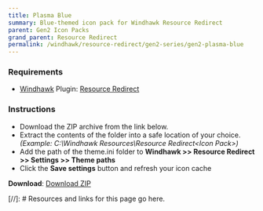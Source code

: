 ```yaml
---
title: Plasma Blue
summary: Blue-themed icon pack for Windhawk Resource Redirect
parent: Gen2 Icon Packs
grand_parent: Resource Redirect
permalink: /windhawk/resource-redirect/gen2-series/gen2-plasma-blue
---
```


### Requirements

- [Windhawk] Plugin: [Resource Redirect]

### Instructions

 - Download the ZIP archive from the link below.
 - Extract the contents of the folder into a safe location of your choice. *(Example: C:\Windhawk Resources\Resource Redirect\<Icon Pack>\)*
 - Add the path of the theme.ini folder to **Windhawk >> Resource Redirect >> Settings >> Theme paths**
 - Click the **Save settings** button and refresh your icon cache
 
 **Download**: [Download ZIP]
 
 <!-- ////////////////////////////////////////////////////////////////////////////////////////////////////////////////////// -->
 
 [//]: # Resources and links for this page go here.
 
[Windhawk]: https://windhawk.net/
[Resource Redirect]: https://windhawk.net/mods/icon-resource-redirect
[Download ZIP]: https://gitlab.com/the-back-room/windhawk/resource-redirect/gen2-series/plasma-blue/-/archive/main/plasma-blue-main.zip

 <!-- ////////////////////////////////////////////////////////////////////////////////////////////////////////////////////// -->
 